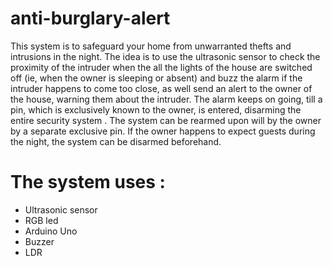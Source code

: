 # anti-burglary-alert
This system is to safeguard your home from unwarranted thefts and intrusions in the night. The idea is to use the ultrasonic sensor to check the proximity of the intruder when the all the lights of the house are switched off (ie, when the owner is sleeping or absent) and buzz the alarm if the intruder happens to come too close, as well send an alert to the owner of the house, warning them about the intruder. The alarm keeps on going, till a pin, which is exclusively known to the owner, is entered, disarming the entire security system . The system can be rearmed upon will by the owner by a separate exclusive pin. If the owner happens to expect guests during the night, the system can be disarmed beforehand.

# The system uses :
- Ultrasonic sensor
- RGB led
- Arduino Uno
- Buzzer
- LDR
